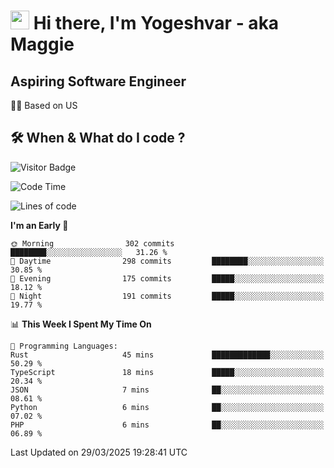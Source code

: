 <h1><img src="https://emojis.slackmojis.com/emojis/images/1531849430/4246/blob-sunglasses.gif?1531849430" width="30"/> Hi there, I'm Yogeshvar - aka Maggie</h1>

## Aspiring Software Engineer
🏂🏻  Based on US 

## 🛠 When & What do I code ?  

![Visitor Badge](https://visitor-badge.feriirawann.repl.co?username=yogeshvar&repo=yogeshvar&label=Visitors&style=plastic&color=%23457BFF&contentType=svg)

<!--START_SECTION:waka-->
![Code Time](http://img.shields.io/badge/Code%20Time-2%2C923%20hrs%2044%20mins-blue)

![Lines of code](https://img.shields.io/badge/From%20Hello%20World%20I%27ve%20Written-3.9%20million%20lines%20of%20code-blue)

**I'm an Early 🐤** 

```text
🌞 Morning                302 commits         ████████░░░░░░░░░░░░░░░░░   31.26 % 
🌆 Daytime                298 commits         ████████░░░░░░░░░░░░░░░░░   30.85 % 
🌃 Evening                175 commits         █████░░░░░░░░░░░░░░░░░░░░   18.12 % 
🌙 Night                  191 commits         █████░░░░░░░░░░░░░░░░░░░░   19.77 % 
```


📊 **This Week I Spent My Time On** 

```text
💬 Programming Languages: 
Rust                     45 mins             █████████████░░░░░░░░░░░░   50.29 % 
TypeScript               18 mins             █████░░░░░░░░░░░░░░░░░░░░   20.34 % 
JSON                     7 mins              ██░░░░░░░░░░░░░░░░░░░░░░░   08.61 % 
Python                   6 mins              ██░░░░░░░░░░░░░░░░░░░░░░░   07.02 % 
PHP                      6 mins              ██░░░░░░░░░░░░░░░░░░░░░░░   06.89 % 
```


 Last Updated on 29/03/2025 19:28:41 UTC
<!--END_SECTION:waka-->
